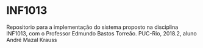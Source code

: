 # INF1013
Repositorio para a implementação do sistema proposto na disciplina INF1013, com o Professor Edmundo Bastos Torreão. 
PUC-Rio, 2018.2, aluno André Mazal Krauss
